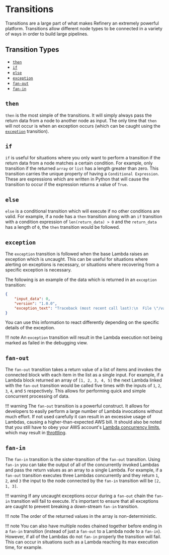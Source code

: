 # Transitions

Transitions are a large part of what makes Refinery an extremely powerful platform. Transitions allow different node types to be connected in a variety of ways in order to build large pipelines.

## Transition Types
* [`then`](#then)
* [`if`](#if)
* [`else`](#else)
* [`exception`](#exception)
* [`fan-out`](#fan-out)
* [`fan-in`](#fan-in)

## `then`

`then` is the most simple of the transitions. It will simply always pass the return data from a node to another node as input. The only time that `then` will not occur is when an exception occurs (which can be caught using the [`exception`](#exception) transition).

## `if`

`if` is useful for situations where you only want to perform a transition if the return data from a node matches a certain condition. For example, only transition if the returned `array` or `list` has a length greater than zero. This transition carries the unique property of having a `Conditional Expression`. These are expressions which are written in Python that will cause the transition to occur if the expression returns a value of `True`.

## `else`

`else` is a conditional transition which will execute if no other conditions are valid. For example, if a node has a `then` transition along with an `if` transition with a condition expression of `len(return_data) > 0` and the `return_data` has a length of `0`, the `then` transition would be followed.

## `exception`

The `exception` transition is followed when the base Lambda raises an exception which is uncaught. This can be useful for situations where alerting on exceptions is necessary, or situations where recovering from a specific exception is necessary.

The following is an example of the data which is returned in an `exception` transition:
```json
{
    "input_data": 0,
    "version": "1.0.0",
    "exception_text": "Traceback (most recent call last):\n  File \"/var/task/lambda.py\", line 1089, in _init\n    return_data = main( lambda_input, context )\n  File \"/var/task/lambda.py\", line 4, in main\n    return ( 100 / lambda_input )\nZeroDivisionError: integer division or modulo by zero\n"
}
```

You can use this information to react differently depending on the specific details of the exception.

!!! note
	An `exception` transition will result in the Lambda execution not being marked as failed in the debugging view.

## `fan-out`

The `fan-out` transition takes a return value of a list of items and invokes the connected block with each item in the list as a single input. For example, if a Lambda block returned an array of `[1, 2, 3, 4, 5]` the next Lambda linked with the `fan-out` transition would be called five times with the inputs of `1`, `2`, `3`, `4`, and `5` respectively. This allows for performing quick and simple concurrent processing of data.

!!! warning
	The `fan-out` transition is a powerful construct. It allows for developers to easily perform a large number of Lambda invocations without much effort. If not used carefully it can result in an excessive usage of Lambdas, causing a higher-than-expected AWS bill. It should also be noted that you still have to obey your AWS account's [Lambda concurrency limits](https://docs.aws.amazon.com/lambda/latest/dg/concurrent-executions.html#per-function-concurrency), which may result in [throttling](https://docs.aws.amazon.com/lambda/latest/dg/concurrent-executions.html#throttling-behavior).

## `fan-in`

The `fan-in` transition is the sister-transition of the `fan-out` transition. Using `fan-in` you can take the output of all of the concurrently invoked Lambdas and pass the return values as an array to a single Lambda. For example, if a `fan-out` transition executes three Lambdas concurrently and they return `1`, `2`, and `3` the input to the node connected by the `fan-in` transition will be `[2, 1, 3]`.

!!! warning
	If any uncaught exceptions occur during a `fan-out` chain the `fan-in` transition will fail to execute. It's important to ensure that all exceptions are caught to prevent breaking a down-stream `fan-in` transition.

!!! note
	The order of the returned values in the array is non-deterministic.

!!! note
	You can also have multiple nodes chained together before ending in a `fan-in` transition (instead of just a `fan-out` to a Lambda node to a `fan-in`). However, if all of the Lambdas do not `fan-in` properly the transition will fail. This can occur in situations such as a Lambda reaching its max execution time, for example.